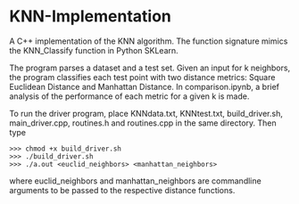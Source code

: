 # KNN-Implementation
A C++ implementation of the KNN algorithm. The function signature mimics the KNN_Classify function in Python SKLearn.

The program parses a dataset and a test set. Given an input for k neighbors, the program classifies each test point with two distance metrics: Square Euclidean Distance and Manhattan Distance. In comparison.ipynb, a brief analysis of the performance of each metric for a given k is made.

To run the driver program, place KNNdata.txt, KNNtest.txt, build_driver.sh, main_driver.cpp, routines.h and routines.cpp in the same directory. Then type
    
    >>> chmod +x build_driver.sh
    >>> ./build_driver.sh
    >>> ./a.out <euclid_neighbors> <manhattan_neighbors>
  
where euclid_neighbors and manhattan_neighbors are commandline arguments to be passed to the respective distance functions.
